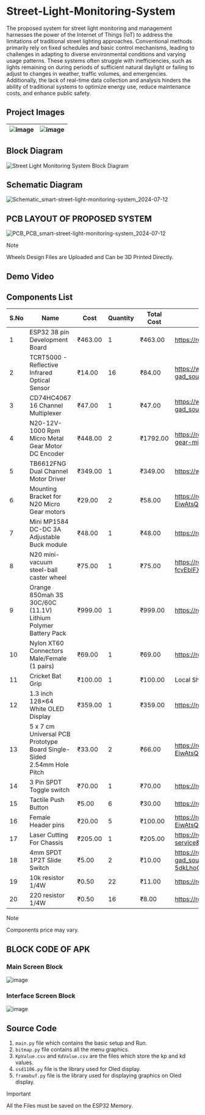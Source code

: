 # Street-Light-Monitoring-System

The proposed system for street light monitoring and management harnesses the power of the Internet of Things (IoT) to address the limitations of traditional street lighting approaches. Conventional methods primarily rely on fixed schedules and basic control mechanisms, leading to challenges in adapting to diverse environmental conditions and varying usage patterns. These systems often struggle with inefficiencies, such as lights remaining on during periods of sufficient natural daylight or failing to adjust to changes in weather, traffic volumes, and emergencies. Additionally, the lack of real-time data collection and analysis hinders the ability of traditional systems to optimize energy use, reduce maintenance costs, and enhance public safety.

## Project Images

|![image](https://github.com/user-attachments/assets/bdc6600b-4531-4c8f-9c2d-aec4374b26c0)|![image](https://github.com/user-attachments/assets/04039a36-a11f-4fc1-b163-cc800ab05ce1)|
|---|---|

## Block Diagram
![Street Light Monitoring System Block Diagram](https://github.com/user-attachments/assets/d59b7a48-3edb-42d2-ac0a-544345b2201a)

## Schematic Diagram
![Schematic_smart-street-light-monitoring-system_2024-07-12](https://github.com/user-attachments/assets/59028d05-aa2e-4788-bf8f-89316146f1c2)

## PCB LAYOUT OF PROPOSED SYSTEM
![PCB_PCB_smart-street-light-monitoring-system_2024-07-12](https://github.com/user-attachments/assets/f47b74ca-d197-4f95-8743-04c572c69aab)

>[!NOTE]
>Wheels Design Files are Uploaded and Can be 3D Printed Directly.

## Demo Video

## Components List
|S.No|  Name  | Cost | Quantity | Total Cost | Link |
|---| --- | --- | --- | --- | --- |
|1| ESP32 38 pin Development Board | ₹463.00 | 1 | ₹463.00 | https://robu.in/product/esp32-38pin-development-board-wifibluetooth-ultra-low-power-consumption-dual-core/ |
|2| TCRT5000 - Reflective Infrared Optical Sensor | ₹14.00 | 16 | ₹84.00 | https://www.electronicscomp.com/tcrt-5000-reflective-infrared-optical-sensor?gad_source=1&gclid=CjwKCAjw8diwBhAbEiwA7i_sJXOqHk0dZvL_GnIE0G32WTJIGomgZAWdONYpeRQPgrdWhnDTaYYXDxoCjcIQAvD_BwE |
|3| CD74HC4067 16 Channel Multiplexer | ₹47.00 | 1 | ₹47.00 | https://www.electronicscomp.com/cd74hc4067-16-channel-multiplexer-breakout-board-module-india?gad_source=1&gclid=CjwKCAjw8diwBhAbEiwA7i_sJbTI_0htwSTLoZ-y8TKZmN8GVIqDA2loj_VPuERGRcLqPaKO2KgiRhoCEmwQAvD_BwE |
|4| N20-12V-1000 Rpm Micro Metal Gear Motor DC Encoder | ₹448.00 | 2 | ₹1792.00 | https://robokits.co.in/motors/n20-metal-gear-micro-motors/n20-metal-gear-encoder-motor/ga12-n20-12v-1000-rpm-all-metal-gear-micro-dc-encoder-motor-with-precious-metal-brush |
|5| TB6612FNG Dual Channel Motor Driver | ₹349.00 | 1 | ₹349.00 | https://www.robojunkies.com/products/tb6612fng-dual-channel-motor-driver-breakout |
|6| Mounting Bracket for N20 Micro Gear motors | ₹29.00 | 2 | ₹58.00 | https://robu.in/product/mounting-bracket-n20-micro-gear-motors/?gclid=CjwKCAjwv-2pBhB-EiwAtsQZFMyVAIrgacEo3SnLeiZb_c0rmLDukQiCUuQzv2EGzwINDnRaVgi07hoCHJsQAvD_BwE |
|7| Mini MP1584 DC-DC 3A Adjustable Buck module | ₹48.00 | 1 | ₹48.00 | https://robu.in/product/mini-mp1584-dc-dc-adjustable-buck-module-3a/ |
|8| N20 mini-vacuum steel-ball caster wheel | ₹75.00 | 1 | ₹75.00 | https://robu.in/product/ball-castors/?gclid=CjwKCAjwv-2pBhB-EiwAtsQZFJapkUm2pvyraM-fcvEbIFXAwsW7BcBFXMhT8CuGdiMnjmRCqo3y5RoCfbwQAvD_BwE |
|9| Orange 850mah 3S 30C/60C (11.1V) Lithium Polymer Battery Pack | ₹999.00 | 1 | ₹999.00 | https://robu.in/product/orange-850mah-3s-30c-60c-lithium-polymer-battery-pack-lipo/ |
|10| Nylon XT60 Connectors Male/Female (1 pairs) | ₹69.00 | 1 | ₹69.00 | https://robu.in/product/amass-nylon-xt60-connectors-male-female-pair/ |
|11| Cricket Bat Grip | ₹100.00 | 1 | ₹100.00 | Local Shop |
|12| 1.3 inch 128×64 White OLED Display | ₹359.00 | 1 | ₹359.00 | https://robu.in/product/1-3-inch-i2c-iic-oled-lcd-module-4pin-with-vcc-gnd-white/ |
|13| 5 x 7 cm Universal PCB Prototype Board Single-Sided 2.54mm Hole Pitch | ₹33.00 | 2 | ₹66.00 | https://robu.in/product/5-x-7-cm-universal-pcb-prototype-board-single-sided-2-54mm-hole-pitch/?gclid=CjwKCAjwv-2pBhB-EiwAtsQZFE5b9qHKxeqy_LWVFsEkEtWvAuZyjGFokjC_KK8nJEzkA3N0C3TE_xoCRrgQAvD_BwE | 
|14| 3 Pin SPDT Toggle switch | ₹70.00 | 1 | ₹70.00 | https://robu.in/product/5a-3-pin-spdt-toggle-switch/ |
|15| Tactile Push Button | ₹5.00 | 6 | ₹30.00 | https://robu.in/product/12x12x7-3mm-tactile-push-button-switch-round/ |
|16| Female Header pins | ₹20.00 | 5 | ₹100.00 | https://robu.in/product/2-54mm-1x40-pin-female-single-row-header-strip-pack-of-10/?gclid=CjwKCAjwv-2pBhB-EiwAtsQZFAtwQ3ul10GUEYZ4OoZSfY7DK1FfVSDdqT6manq-n7lpXNj7vYUe9xoCQpQQAvD_BwE |
|17| Laser Cutting For Chassis | ₹205.00 | 1 | ₹205.00 | https://robu.in/product/online-laser-cutting-service/?utm_source=website&utm_medium=header&utm_campaign=laser-cutting-service&utm_id=free_promotion |
|18| 4mm SPDT 1P2T Slide Switch | ₹5.00 | 2 | ₹10.00 | https://robu.in/product/4mm-spdt-1p2t-slide-switch-pack-of-10/?gad_source=1&gclid=CjwKCAjw8diwBhAbEiwA7i_sJdteHYWvkgwv5K-RXt2dMcR4QeJUNp-5dkLhoCquk7IZ7fX7WUhKhxoC30YQAvD_BwE |
|19| 10k resistor 1/4W | ₹0.50 | 22 | ₹11.00 | https://robu.in/product/10k-ohm-0-25w-metal-film-resistor-pack-of-100/ |
|20| 220 resistor 1/4W | ₹0.50 | 16 | ₹8.00 | https://robu.in/product/220-ohm-resistor-0-25w-metal-film-pack-of-100/ |

> [!NOTE]
> Components price may vary.

## BLOCK CODE OF APK
### Main Screen Block
![image](https://github.com/user-attachments/assets/4d1963b8-9a4c-4af1-b34f-36285026e106)

### Interface Screen Block
![image](https://github.com/user-attachments/assets/ef8e9105-d4c9-4910-96b5-f1d988146c27)



## Source Code
1. `main.py` file which contains the basic setup and Run.
2. `bitmap.py` file contains all the menu graphics.
3. `KpValue.csv` and `KdValue.csv` are the files which store the kp and kd values.
4. `ssd1106.py` file is the library used for Oled display.
5. `framebuf.py` file is the library used for displaying graphics on Oled display.

>[!IMPORTANT]
>All the Files must be saved on the ESP32 Memory.


